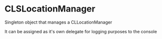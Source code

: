 CLSLocationManager
==================

Singleton object that manages a CLLocationManager

It can be assigned as it's own delegate for logging purposes to the console

